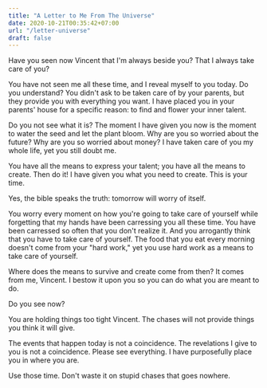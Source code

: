 ```yaml
---
title: "A Letter to Me From The Universe"
date: 2020-10-21T00:35:42+07:00
url: "/letter-universe"
draft: false
---
```


Have you seen now Vincent that I'm always beside you? That I always take care of you?

You have not seen me all these time, and I reveal myself to you today. Do you understand? You didn't ask to be taken care of by your parents, but they provide you with everything you want. I have placed you in your parents' house for a specific reason: to find and flower your inner talent.

Do you not see what it is? The moment I have given you now is the moment to water the seed and let the plant bloom. Why are you so worried about the future? Why are you so worried about money? I have taken care of you my whole life, yet you still doubt me.

You have all the means to express your talent; you have all the means to create. Then do it! I have given you what you need to create. This is your time.

Yes, the bible speaks the truth: tomorrow will worry of itself.

You worry every moment on how you're going to take care of yourself while forgetting that my hands have been carressing you all these time. You have been carressed so often that you don't realize it. And you arrogantly think that you have to take care of yourself. The food that you eat every morning doesn't come from your "hard work," yet you use hard work as a means to take care of yourself.

Where does the means to survive and create come from then? It comes from me, Vincent. I bestow it upon you so you can do what you are meant to do.

Do you see now?

You are holding things too tight Vincent. The chases will not provide things you think it will give.

The events that happen today is not a coincidence. The revelations I give to you is not a coincidence. Please see everything. I have purposefully place you in where you are.

Use those time. Don't waste it on stupid chases that goes nowhere.